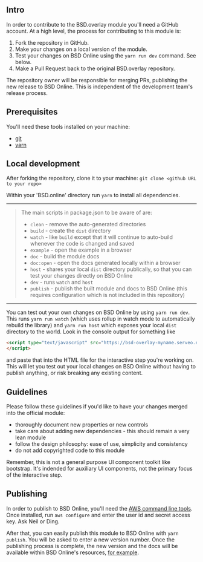 ## Intro

In order to contribute to the BSD.overlay module you'll need a GitHub account. At a high level, the process for contributing to this module is:
1. Fork the repository in GitHub.
1. Make your changes on a local version of the module.
1. Test your changes on BSD Online using the `yarn run dev` command. See below.
1. Make a Pull Request back to the original BSD.overlay repository.

The repository owner will be responsible for merging PRs, publishing the new release to BSD Online. This is independent of the development team's release process.

## Prerequisites

You'll need these tools installed on your machine:

* [git](https://www.linode.com/docs/development/version-control/how-to-install-git-on-linux-mac-and-windows/)
* [yarn](https://yarnpkg.com/en/docs/install)

## Local development

After forking the repository, clone it to your machine: `git clone <github URL to your repo>`

Within your 'BSD.online' directory run `yarn` to install all dependencies.

---
> The main scripts in package.json to be aware of are:
> * `clean` - remove the auto-generated directories
> * `build` - create the `dist` directory
> * `watch` - like `build` except that it will continue to auto-build whenever the code is changed and saved
> * `example` - open the example in a browser
> * `doc` - build the module docs
> * `doc:open` - open the docs generated locally within a browser
> * `host` - shares your local `dist` directory publically, so that you can test your changes directly on BSD Online
> * `dev` - runs `watch` and `host`
> * `publish` - publish the built module and docs to BSD Online (this requires configuration which is not included in this repository)
---

You can test out your own changes on BSD Online by using `yarn run dev`. This runs `yarn run watch` (which uses rollup in watch mode to automatically rebuild the library) and `yarn run host` which exposes your local `dist` directory to the world. Look in the console output for something like 
```HTML
<script type="text/javascript" src="https://bsd-overlay-myname.serveo.net/dist/index.js">
</script>
```
and paste that into the HTML file for the interactive step you're working on. This will let you test out your local changes on BSD Online without having to publish anything, or risk breaking any existing content.

## Guidelines

Please follow these guidelines if you'd like to have your changes merged into the official module:

* thoroughly document new properties or new controls
* take care about adding new dependencies - this should remain a very lean module
* follow the design philosophy: ease of use, simplicity and consistency
* do not add copyrighted code to this module

Remember, this is not a general purpose UI component toolkit like bootstrap. It's indended for auxiliary UI components, not the primary focus of the interactive step.

## Publishing

In order to publish to BSD Online, you'll need the [AWS command line tools](https://docs.aws.amazon.com/cli/latest/userguide/installing.html). Once installed, run `aws configure` and enter the user id and secret access key. Ask Neil or Ding.

After that, you can easily publish this module to BSD Online with `yarn publish`. You will be asked to enter a new version number. Once the publishing process is complete, the new version and the docs will be available within BSD Online's resources, [for example](https://app.bsd.education/resources/modules/bsd-overlay/0.1.0/docs/index.html).